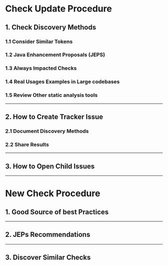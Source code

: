 # Check Update Procedure

## 1. Check Discovery Methods

### 1.1 Consider Similar Tokens
### 1.2 Java Enhancement Proposals (JEPS)
### 1.3 Always Impacted Checks
### 1.4 Real Usages Examples in Large codebases
### 1.5 Review Other static analysis tools

---

## 2. How to Create Tracker Issue

### 2.1 Document Discovery Methods
### 2.2 Share Results

---
## 3. How to Open Child Issues


___
# New Check Procedure

## 1. Good Source of best Practices

---
## 2. JEPs Recommendations

---
## 3. Discover Similar Checks
